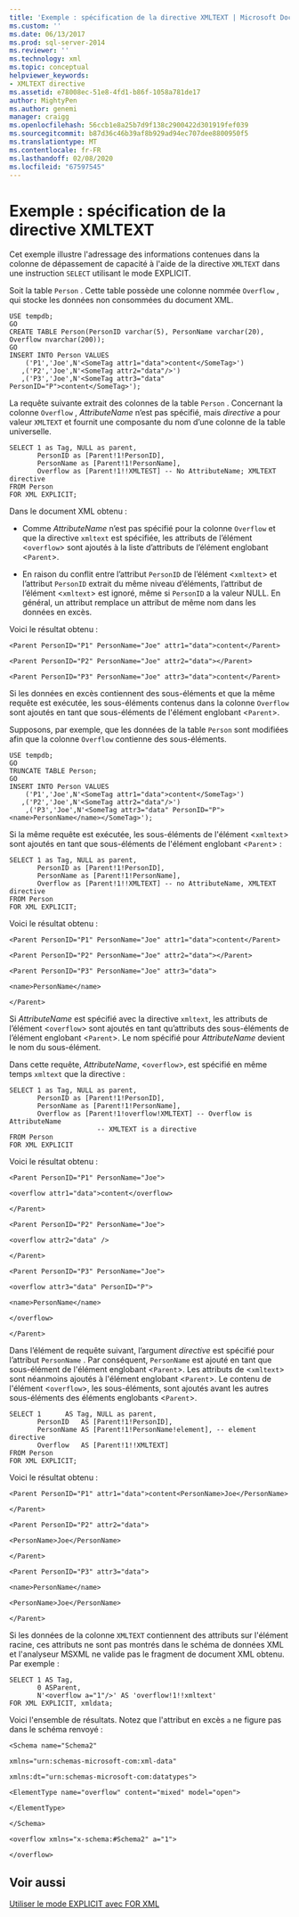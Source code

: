 ```yaml
---
title: 'Exemple : spécification de la directive XMLTEXT | Microsoft Docs'
ms.custom: ''
ms.date: 06/13/2017
ms.prod: sql-server-2014
ms.reviewer: ''
ms.technology: xml
ms.topic: conceptual
helpviewer_keywords:
- XMLTEXT directive
ms.assetid: e78008ec-51e8-4fd1-b86f-1058a781de17
author: MightyPen
ms.author: genemi
manager: craigg
ms.openlocfilehash: 56ccb1e8a25b7d9f138c2900422d301919fef039
ms.sourcegitcommit: b87d36c46b39af8b929ad94ec707dee8800950f5
ms.translationtype: MT
ms.contentlocale: fr-FR
ms.lasthandoff: 02/08/2020
ms.locfileid: "67597545"
---
```

# <a name="example-specifying-the-xmltext-directive"></a>Exemple : spécification de la directive XMLTEXT
  Cet exemple illustre l'adressage des informations contenues dans la colonne de dépassement de capacité à l'aide de la directive `XMLTEXT` dans une instruction `SELECT` utilisant le mode EXPLICIT.  
  
 Soit la table `Person` . Cette table possède une colonne nommée `Overflow` , qui stocke les données non consommées du document XML.  
  
```  
USE tempdb;  
GO  
CREATE TABLE Person(PersonID varchar(5), PersonName varchar(20), Overflow nvarchar(200));  
GO  
INSERT INTO Person VALUES   
    ('P1','Joe',N'<SomeTag attr1="data">content</SomeTag>')  
   ,('P2','Joe',N'<SomeTag attr2="data"/>')  
   ,('P3','Joe',N'<SomeTag attr3="data" PersonID="P">content</SomeTag>');  
```  
  
 La requête suivante extrait des colonnes de la table `Person` . Concernant la colonne `Overflow` , *AttributeName* n’est pas spécifié, mais *directive* a pour valeur `XMLTEXT` et fournit une composante du nom d’une colonne de la table universelle.  
  
```  
SELECT 1 as Tag, NULL as parent,  
       PersonID as [Parent!1!PersonID],  
       PersonName as [Parent!1!PersonName],  
       Overflow as [Parent!1!!XMLTEST] -- No AttributeName; XMLTEXT directive  
FROM Person  
FOR XML EXPLICIT;  
```  
  
 Dans le document XML obtenu :  
  
-   Comme *AttributeName* n’est pas spécifié pour la colonne `Overflow` et que la directive `xmltext` est spécifiée, les attributs de l’élément <`overflow`> sont ajoutés à la liste d’attributs de l’élément englobant <`Parent`>.  
  
-   En raison du conflit entre l’attribut `PersonID` de l’élément <`xmltext`> et l’attribut `PersonID` extrait du même niveau d’éléments, l’attribut de l’élément <`xmltext`> est ignoré, même si `PersonID` a la valeur NULL. En général, un attribut remplace un attribut de même nom dans les données en excès.  
  
 Voici le résultat obtenu :  
  
 `<Parent PersonID="P1" PersonName="Joe" attr1="data">content</Parent>`  
  
 `<Parent PersonID="P2" PersonName="Joe" attr2="data"></Parent>`  
  
 `<Parent PersonID="P3" PersonName="Joe" attr3="data">content</Parent>`  
  
 Si les données en excès contiennent des sous-éléments et que la même requête est exécutée, les sous-éléments contenus dans la colonne `Overflow` sont ajoutés en tant que sous-éléments de l'élément englobant <`Parent`>.  
  
 Supposons, par exemple, que les données de la table `Person` sont modifiées afin que la colonne `Overflow` contienne des sous-éléments.  
  
```  
USE tempdb;  
GO  
TRUNCATE TABLE Person;  
GO  
INSERT INTO Person VALUES   
    ('P1','Joe',N'<SomeTag attr1="data">content</SomeTag>')  
   ,('P2','Joe',N'<SomeTag attr2="data"/>')  
    ,('P3','Joe',N'<SomeTag attr3="data" PersonID="P"><name>PersonName</name></SomeTag>');  
```  
  
 Si la même requête est exécutée, les sous-éléments de l'élément <`xmltext`> sont ajoutés en tant que sous-éléments de l'élément englobant <`Parent`> :  
  
```  
SELECT 1 as Tag, NULL as parent,  
       PersonID as [Parent!1!PersonID],  
       PersonName as [Parent!1!PersonName],  
       Overflow as [Parent!1!!XMLTEXT] -- no AttributeName, XMLTEXT directive  
FROM Person  
FOR XML EXPLICIT;  
```  
  
 Voici le résultat obtenu :  
  
 `<Parent PersonID="P1" PersonName="Joe" attr1="data">content</Parent>`  
  
 `<Parent PersonID="P2" PersonName="Joe" attr2="data"></Parent>`  
  
 `<Parent PersonID="P3" PersonName="Joe" attr3="data">`  
  
 `<name>PersonName</name>`  
  
 `</Parent>`  
  
 Si *AttributeName* est spécifié avec la directive `xmltext`, les attributs de l’élément <`overflow`> sont ajoutés en tant qu’attributs des sous-éléments de l’élément englobant <`Parent`>. Le nom spécifié pour *AttributeName* devient le nom du sous-élément.  
  
 Dans cette requête, *AttributeName*, <`overflow`>, est spécifié en même temps `xmltext` que la directive :  
  
```  
SELECT 1 as Tag, NULL as parent,  
       PersonID as [Parent!1!PersonID],  
       PersonName as [Parent!1!PersonName],  
       Overflow as [Parent!1!overflow!XMLTEXT] -- Overflow is AttributeName  
                      -- XMLTEXT is a directive  
FROM Person  
FOR XML EXPLICIT  
```  
  
 Voici le résultat obtenu :  
  
 `<Parent PersonID="P1" PersonName="Joe">`  
  
 `<overflow attr1="data">content</overflow>`  
  
 `</Parent>`  
  
 `<Parent PersonID="P2" PersonName="Joe">`  
  
 `<overflow attr2="data" />`  
  
 `</Parent>`  
  
 `<Parent PersonID="P3" PersonName="Joe">`  
  
 `<overflow attr3="data" PersonID="P">`  
  
 `<name>PersonName</name>`  
  
 `</overflow>`  
  
 `</Parent>`  
  
 Dans l’élément de requête suivant, l’argument *directive* est spécifié pour l’attribut `PersonName` . Par conséquent, `PersonName` est ajouté en tant que sous-élément de l'élément englobant <`Parent`>. Les attributs de <`xmltext`> sont néanmoins ajoutés à l'élément englobant <`Parent`>. Le contenu de l'élément <`overflow`>, les sous-éléments, sont ajoutés avant les autres sous-éléments des éléments englobants <`Parent`>.  
  
```  
SELECT 1      AS Tag, NULL as parent,  
       PersonID   AS [Parent!1!PersonID],  
       PersonName AS [Parent!1!PersonName!element], -- element directive  
       Overflow   AS [Parent!1!!XMLTEXT]  
FROM Person  
FOR XML EXPLICIT;  
```  
  
 Voici le résultat obtenu :  
  
 `<Parent PersonID="P1" attr1="data">content<PersonName>Joe</PersonName>`  
  
 `</Parent>`  
  
 `<Parent PersonID="P2" attr2="data">`  
  
 `<PersonName>Joe</PersonName>`  
  
 `</Parent>`  
  
 `<Parent PersonID="P3" attr3="data">`  
  
 `<name>PersonName</name>`  
  
 `<PersonName>Joe</PersonName>`  
  
 `</Parent>`  
  
 Si les données de la colonne `XMLTEXT` contiennent des attributs sur l'élément racine, ces attributs ne sont pas montrés dans le schéma de données XML et l'analyseur MSXML ne valide pas le fragment de document XML obtenu. Par exemple :  
  
```  
SELECT 1 AS Tag,  
       0 ASParent,  
       N'<overflow a="1"/>' AS 'overflow!1!!xmltext'  
FOR XML EXPLICIT, xmldata;  
```  
  
 Voici l'ensemble de résultats. Notez que l'attribut en excès `a` ne figure pas dans le schéma renvoyé :  
  
 `<Schema name="Schema2"`  
  
 `xmlns="urn:schemas-microsoft-com:xml-data"`  
  
 `xmlns:dt="urn:schemas-microsoft-com:datatypes">`  
  
 `<ElementType name="overflow" content="mixed" model="open">`  
  
 `</ElementType>`  
  
 `</Schema>`  
  
 `<overflow xmlns="x-schema:#Schema2" a="1">`  
  
 `</overflow>`  
  
## <a name="see-also"></a>Voir aussi  
 [Utiliser le mode EXPLICIT avec FOR XML](use-explicit-mode-with-for-xml.md)  
  
  
